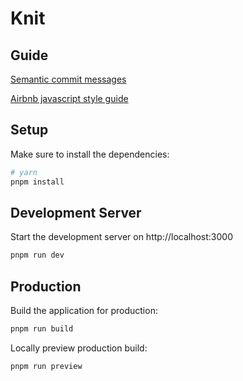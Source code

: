 # Knit

## Guide

[Semantic commit messages](https://gist.github.com/joshbuchea/6f47e86d2510bce28f8e7f42ae84c716)

[Airbnb javascript style guide](https://github.com/airbnb/javascript)

## Setup

Make sure to install the dependencies:

```bash
# yarn
pnpm install

```

## Development Server

Start the development server on http://localhost:3000

```bash
pnpm run dev
```

## Production

Build the application for production:

```bash
pnpm run build
```

Locally preview production build:

```bash
pnpm run preview
```

